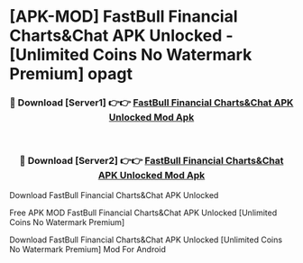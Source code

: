 # [APK-MOD] FastBull Financial Charts&Chat APK Unlocked - [Unlimited Coins No Watermark Premium] opagt



<div align="center">
<h3>🔴 Download [Server1] 👉👉 <a href="https://momento.my/?title=FastBull_Financial_Charts&Chat_APK_Unlocked">FastBull Financial Charts&Chat APK Unlocked Mod Apk</a></h3><br>

<h3>🔴 Download [Server2] 👉👉 <a href="https://momento.my/?title=FastBull_Financial_Charts&Chat_APK_Unlocked">FastBull Financial Charts&Chat APK Unlocked Mod Apk</a></h3>
</div>



Download FastBull Financial Charts&Chat APK Unlocked 

Free APK MOD FastBull Financial Charts&Chat APK Unlocked [Unlimited Coins No Watermark Premium]

Download FastBull Financial Charts&Chat APK Unlocked [Unlimited Coins No Watermark Premium] Mod For Android
